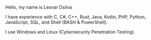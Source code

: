 Hello, my name is Lesnar Dsilva

I have experience with C, C#, C++, Rust, Java, Kotlin, PHP, Python, JavaScript, SQL, and Shell (BASH & PowerShell).

I use Windows and Linux (Cybersecurity Penetration Testing).
